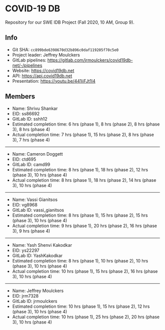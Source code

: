 # COVID-19 DB

Repository for our SWE IDB Project (Fall 2020, 10 AM, Group 9).

## Info

- Git SHA: `cc899bde6398670d32b896c0daf119205f70c5e0`
- Project leader: Jeffrey Moulckers
- GitLab pipelines: https://gitlab.com/jrmoulckers/covid19db-net/-/pipelines
- Website: https://covid19db.net
- API: https://api.covid19db.net
- Presentation: https://youtu.be/441iiFJt1I4

## Members

- Name: Shrivu Shankar
- EID: ss86692
- GitLab ID: sshh12
- Estimated completion time: 6 hrs (phase 1), 8 hrs (phase 2), 8 hrs (phase 3), 8 hrs (phase 4) 
- Actual completion time: 7 hrs (phase 1), 15 hrs (phase 2), 8 hrs (phase 3), 7 hrs (phase 4) 

---

- Name: Cameron Doggett
- EID: ctd695
- GitLab ID: camd99
- Estimated completion time: 8 hrs (phase 1), 18 hrs (phase 2), 12 hrs (phase 3), 10 hrs (phase 4) 
- Actual completion time: 8 hrs (phase 1), 18 hrs (phase 2), 14 hrs (phase 3), 10 hrs (phase 4) 

---

- Name: Vassi Gianitsos
- EID: vg8968
- GitLab ID: vassi_gianitsos
- Estimated completion time: 8 hrs (phase 1), 15 hrs (phase 2), 15 hrs (phase 3), 10 hrs (phase 4) 
- Actual completion time: 9 hrs (phase 1), 20 hrs (phase 2), 16 hrs (phase 3), 9 hrs (phase 4) 

---

- Name: Yash Shenvi Kakodkar
- EID: ys22297
- GitLab ID: YashKakodkar
- Estimated completion time: 8 hrs (phase 1), 10 hrs (phase 2), 10 hrs (phase 3), 10 hrs (phase 4) 
- Actual completion time: 10 hrs (phase 1), 15 hrs (phase 2), 16 hrs (phase 3), 10 hrs (phase 4) 

---

- Name: Jeffrey Moulckers
- EID: jrm7328
- GitLab ID: jrmoulckers
- Estimated completion time: 10 hrs (phase 1), 15 hrs (phase 2), 12 hrs (phase 3), 10 hrs (phase 4) 
- Actual completion time: 10 hrs (phase 1), 25 hrs (phase 2), 20 hrs (phase 3), 10 hrs (phase 4) 
